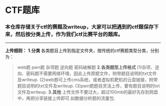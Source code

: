 # CTF题库
### 本仓库存储关于ctf的赛题及writeup，大家可以把遇到的ctf题保存下来，然后按分类上传，作为我们ctf比赛平台的题库。

---

**上传细则：**
**1.分类**
各类题目上传到指定文件夹，按传统的ctf赛题类型分类，分别为：
> web题
> pwn题
> 杂项题
> 逆向题
> 密码破解题
**2.各类题型上传格式**
>  (1)杂项、逆向、密码题不需要网络环境，因此上传原题文件，附带题目说明的txt文件及writeup.
>  (2)web题可上传cms系统，或者虚拟机靶机的云盘链接，附带题目说明的txt文件及writeup.
>  (3)pwn题题目灵活上传，要有题目说明的txt文件及writeup.
**3.其他**
> 上传文件不要过大，超过100mb的最好先存到网盘中，再把分享链接上传即可.如数据分析题的流量包.
